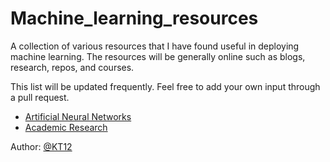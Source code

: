 # Machine_learning_resources
A collection of various resources that I have found useful in deploying machine learning.  The resources will be generally online such as blogs, research, repos, and courses.

This list will be updated frequently.  Feel free to add your own input through a pull request.

* [Artificial Neural Networks](https://github.com/KT12/Machine_learning_resources/blob/master/ANN.md)
* [Academic Research](https://github.com/KT12/Machine_learning_resources/blob/master/Research.md)

Author: [@KT12](https://github.com/KT12)
